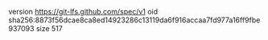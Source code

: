version https://git-lfs.github.com/spec/v1
oid sha256:8873f56dcae8ca8ed14923286c13119da6f916accaa7fd977a16ff9fbe937093
size 517
